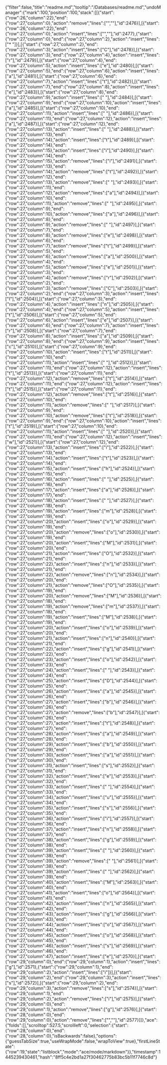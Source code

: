 {"filter":false,"title":"readme.md","tooltip":"/Databases/readme.md","undoManager":{"mark":100,"position":100,"stack":[[{"start":{"row":26,"column":22},"end":{"row":27,"column":0},"action":"remove","lines":["",""],"id":2476}],[{"start":{"row":26,"column":22},"end":{"row":27,"column":0},"action":"insert","lines":["",""],"id":2477},{"start":{"row":27,"column":0},"end":{"row":27,"column":2},"action":"insert","lines":["* "]}],[{"start":{"row":27,"column":2},"end":{"row":27,"column":3},"action":"insert","lines":["C"],"id":2478}],[{"start":{"row":27,"column":3},"end":{"row":27,"column":4},"action":"insert","lines":["r"],"id":2479}],[{"start":{"row":27,"column":4},"end":{"row":27,"column":5},"action":"insert","lines":["e"],"id":2480}],[{"start":{"row":27,"column":5},"end":{"row":27,"column":6},"action":"insert","lines":["a"],"id":2481}],[{"start":{"row":27,"column":6},"end":{"row":27,"column":7},"action":"insert","lines":["t"],"id":2482}],[{"start":{"row":27,"column":7},"end":{"row":27,"column":8},"action":"insert","lines":["e"],"id":2483}],[{"start":{"row":27,"column":8},"end":{"row":27,"column":9},"action":"insert","lines":[" "],"id":2484}],[{"start":{"row":27,"column":9},"end":{"row":27,"column":10},"action":"insert","lines":["a"],"id":2485}],[{"start":{"row":27,"column":10},"end":{"row":27,"column":11},"action":"insert","lines":[" "],"id":2486}],[{"start":{"row":27,"column":11},"end":{"row":27,"column":12},"action":"insert","lines":["a"],"id":2487}],[{"start":{"row":27,"column":12},"end":{"row":27,"column":13},"action":"insert","lines":[" "],"id":2488}],[{"start":{"row":27,"column":13},"end":{"row":27,"column":14},"action":"insert","lines":["t"],"id":2489}],[{"start":{"row":27,"column":14},"end":{"row":27,"column":15},"action":"insert","lines":["i"],"id":2490}],[{"start":{"row":27,"column":14},"end":{"row":27,"column":15},"action":"remove","lines":["i"],"id":2491}],[{"start":{"row":27,"column":13},"end":{"row":27,"column":14},"action":"remove","lines":["t"],"id":2492}],[{"start":{"row":27,"column":12},"end":{"row":27,"column":13},"action":"remove","lines":[" "],"id":2493}],[{"start":{"row":27,"column":11},"end":{"row":27,"column":12},"action":"remove","lines":["a"],"id":2494}],[{"start":{"row":27,"column":10},"end":{"row":27,"column":11},"action":"remove","lines":[" "],"id":2495}],[{"start":{"row":27,"column":9},"end":{"row":27,"column":10},"action":"remove","lines":["a"],"id":2496}],[{"start":{"row":27,"column":8},"end":{"row":27,"column":9},"action":"remove","lines":[" "],"id":2497}],[{"start":{"row":27,"column":7},"end":{"row":27,"column":8},"action":"remove","lines":["e"],"id":2498}],[{"start":{"row":27,"column":6},"end":{"row":27,"column":7},"action":"remove","lines":["t"],"id":2499}],[{"start":{"row":27,"column":5},"end":{"row":27,"column":6},"action":"remove","lines":["a"],"id":2500}],[{"start":{"row":27,"column":4},"end":{"row":27,"column":5},"action":"remove","lines":["e"],"id":2501}],[{"start":{"row":27,"column":3},"end":{"row":27,"column":4},"action":"remove","lines":["r"],"id":2502}],[{"start":{"row":27,"column":2},"end":{"row":27,"column":3},"action":"remove","lines":["C"],"id":2503}],[{"start":{"row":27,"column":2},"end":{"row":27,"column":3},"action":"insert","lines":["I"],"id":2504}],[{"start":{"row":27,"column":3},"end":{"row":27,"column":4},"action":"insert","lines":["n"],"id":2505}],[{"start":{"row":27,"column":4},"end":{"row":27,"column":5},"action":"insert","lines":["t"],"id":2506}],[{"start":{"row":27,"column":5},"end":{"row":27,"column":6},"action":"insert","lines":["e"],"id":2507}],[{"start":{"row":27,"column":6},"end":{"row":27,"column":7},"action":"insert","lines":["r"],"id":2508}],[{"start":{"row":27,"column":7},"end":{"row":27,"column":8},"action":"insert","lines":["a"],"id":2509}],[{"start":{"row":27,"column":8},"end":{"row":27,"column":9},"action":"insert","lines":["c"],"id":2510}],[{"start":{"row":27,"column":9},"end":{"row":27,"column":10},"action":"insert","lines":["t"],"id":2511}],[{"start":{"row":27,"column":10},"end":{"row":27,"column":11},"action":"insert","lines":[" "],"id":2512}],[{"start":{"row":27,"column":11},"end":{"row":27,"column":12},"action":"insert","lines":["t"],"id":2513}],[{"start":{"row":27,"column":11},"end":{"row":27,"column":12},"action":"remove","lines":["t"],"id":2514}],[{"start":{"row":27,"column":11},"end":{"row":27,"column":12},"action":"insert","lines":["t"],"id":2515}],[{"start":{"row":27,"column":11},"end":{"row":27,"column":12},"action":"remove","lines":["t"],"id":2516}],[{"start":{"row":27,"column":10},"end":{"row":27,"column":11},"action":"remove","lines":[" "],"id":2517}],[{"start":{"row":27,"column":9},"end":{"row":27,"column":10},"action":"remove","lines":["t"],"id":2518}],[{"start":{"row":27,"column":9},"end":{"row":27,"column":10},"action":"insert","lines":["t"],"id":2519}],[{"start":{"row":27,"column":10},"end":{"row":27,"column":11},"action":"insert","lines":[" "],"id":2520}],[{"start":{"row":27,"column":11},"end":{"row":27,"column":12},"action":"insert","lines":["w"],"id":2521}],[{"start":{"row":27,"column":12},"end":{"row":27,"column":13},"action":"insert","lines":["i"],"id":2522}],[{"start":{"row":27,"column":13},"end":{"row":27,"column":14},"action":"insert","lines":["t"],"id":2523}],[{"start":{"row":27,"column":14},"end":{"row":27,"column":15},"action":"insert","lines":["h"],"id":2524}],[{"start":{"row":27,"column":15},"end":{"row":27,"column":16},"action":"insert","lines":[" "],"id":2525}],[{"start":{"row":27,"column":16},"end":{"row":27,"column":17},"action":"insert","lines":["a"],"id":2526}],[{"start":{"row":27,"column":17},"end":{"row":27,"column":18},"action":"insert","lines":[" "],"id":2527}],[{"start":{"row":27,"column":18},"end":{"row":27,"column":19},"action":"insert","lines":["m"],"id":2528}],[{"start":{"row":27,"column":19},"end":{"row":27,"column":20},"action":"insert","lines":["o"],"id":2529}],[{"start":{"row":27,"column":19},"end":{"row":27,"column":20},"action":"remove","lines":["o"],"id":2530}],[{"start":{"row":27,"column":19},"end":{"row":27,"column":20},"action":"insert","lines":["M"],"id":2531}],[{"start":{"row":27,"column":20},"end":{"row":27,"column":21},"action":"insert","lines":["O"],"id":2532}],[{"start":{"row":27,"column":21},"end":{"row":27,"column":22},"action":"insert","lines":["n"],"id":2533}],[{"start":{"row":27,"column":21},"end":{"row":27,"column":22},"action":"remove","lines":["n"],"id":2534}],[{"start":{"row":27,"column":20},"end":{"row":27,"column":21},"action":"remove","lines":["O"],"id":2535}],[{"start":{"row":27,"column":19},"end":{"row":27,"column":20},"action":"remove","lines":["M"],"id":2536}],[{"start":{"row":27,"column":18},"end":{"row":27,"column":19},"action":"remove","lines":["m"],"id":2537}],[{"start":{"row":27,"column":18},"end":{"row":27,"column":19},"action":"insert","lines":["M"],"id":2538}],[{"start":{"row":27,"column":19},"end":{"row":27,"column":20},"action":"insert","lines":["o"],"id":2539}],[{"start":{"row":27,"column":20},"end":{"row":27,"column":21},"action":"insert","lines":["n"],"id":2540}],[{"start":{"row":27,"column":21},"end":{"row":27,"column":22},"action":"insert","lines":["g"],"id":2541}],[{"start":{"row":27,"column":22},"end":{"row":27,"column":23},"action":"insert","lines":["o"],"id":2542}],[{"start":{"row":27,"column":23},"end":{"row":27,"column":24},"action":"insert","lines":[" "],"id":2543}],[{"start":{"row":27,"column":24},"end":{"row":27,"column":25},"action":"insert","lines":["D"],"id":2544}],[{"start":{"row":27,"column":25},"end":{"row":27,"column":26},"action":"insert","lines":["a"],"id":2545}],[{"start":{"row":27,"column":26},"end":{"row":27,"column":27},"action":"insert","lines":["b"],"id":2546}],[{"start":{"row":27,"column":26},"end":{"row":27,"column":27},"action":"remove","lines":["b"],"id":2547}],[{"start":{"row":27,"column":26},"end":{"row":27,"column":27},"action":"insert","lines":["t"],"id":2548}],[{"start":{"row":27,"column":27},"end":{"row":27,"column":28},"action":"insert","lines":["a"],"id":2549}],[{"start":{"row":27,"column":28},"end":{"row":27,"column":29},"action":"insert","lines":["b"],"id":2550}],[{"start":{"row":27,"column":29},"end":{"row":27,"column":30},"action":"insert","lines":["a"],"id":2551}],[{"start":{"row":27,"column":30},"end":{"row":27,"column":31},"action":"insert","lines":["s"],"id":2552}],[{"start":{"row":27,"column":31},"end":{"row":27,"column":32},"action":"insert","lines":["e"],"id":2553}],[{"start":{"row":27,"column":32},"end":{"row":27,"column":33},"action":"insert","lines":[" "],"id":2554}],[{"start":{"row":27,"column":33},"end":{"row":27,"column":34},"action":"insert","lines":["u"],"id":2555}],[{"start":{"row":27,"column":34},"end":{"row":27,"column":35},"action":"insert","lines":["s"],"id":2556}],[{"start":{"row":27,"column":35},"end":{"row":27,"column":36},"action":"insert","lines":["i"],"id":2557}],[{"start":{"row":27,"column":36},"end":{"row":27,"column":37},"action":"insert","lines":["n"],"id":2558}],[{"start":{"row":27,"column":37},"end":{"row":27,"column":38},"action":"insert","lines":["g"],"id":2559}],[{"start":{"row":27,"column":38},"end":{"row":27,"column":39},"action":"insert","lines":[" "],"id":2560}],[{"start":{"row":27,"column":38},"end":{"row":27,"column":39},"action":"remove","lines":[" "],"id":2561}],[{"start":{"row":27,"column":38},"end":{"row":27,"column":39},"action":"insert","lines":[" "],"id":2562}],[{"start":{"row":27,"column":39},"end":{"row":27,"column":40},"action":"insert","lines":["M"],"id":2563}],[{"start":{"row":27,"column":40},"end":{"row":27,"column":41},"action":"insert","lines":["o"],"id":2564}],[{"start":{"row":27,"column":41},"end":{"row":27,"column":42},"action":"insert","lines":["n"],"id":2565}],[{"start":{"row":27,"column":42},"end":{"row":27,"column":43},"action":"insert","lines":["g"],"id":2566}],[{"start":{"row":27,"column":43},"end":{"row":27,"column":44},"action":"insert","lines":["o"],"id":2567}],[{"start":{"row":27,"column":44},"end":{"row":27,"column":45},"action":"insert","lines":["o"],"id":2568}],[{"start":{"row":27,"column":45},"end":{"row":27,"column":46},"action":"insert","lines":["s"],"id":2569}],[{"start":{"row":27,"column":46},"end":{"row":27,"column":47},"action":"insert","lines":["e"],"id":2570}],[{"start":{"row":29,"column":0},"end":{"row":29,"column":1},"action":"insert","lines":["g"],"id":2571},{"start":{"row":29,"column":1},"end":{"row":29,"column":2},"action":"insert","lines":["i"]}],[{"start":{"row":29,"column":2},"end":{"row":29,"column":3},"action":"insert","lines":["s"],"id":2572}],[{"start":{"row":29,"column":2},"end":{"row":29,"column":3},"action":"remove","lines":["s"],"id":2574}],[{"start":{"row":29,"column":1},"end":{"row":29,"column":2},"action":"remove","lines":["i"],"id":2575}],[{"start":{"row":29,"column":0},"end":{"row":29,"column":1},"action":"remove","lines":["g"],"id":2576}],[{"start":{"row":28,"column":0},"end":{"row":29,"column":0},"action":"remove","lines":["",""],"id":2577}]]},"ace":{"folds":[],"scrolltop":527.5,"scrollleft":0,"selection":{"start":{"row":28,"column":0},"end":{"row":28,"column":0},"isBackwards":false},"options":{"guessTabSize":true,"useWrapMode":false,"wrapToView":true},"firstLineState":{"row":19,"state":"listblock","mode":"ace/mode/markdown"}},"timestamp":1445239430461,"hash":"8ff5c4e2bd1a27f30462775b83bc5b11f7746c8d"}